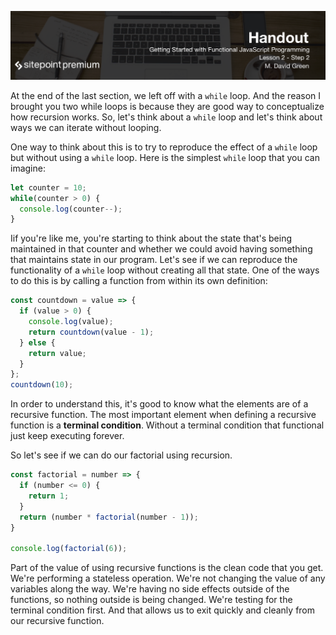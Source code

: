 ![](headings/2.2.png)

At the end of the last section, we left off with a `while` loop. And the reason I brought you two while loops is because they are good way to conceptualize how recursion works. So, let's think about a `while` loop and let's think about ways we can iterate without looping.

One way to think about this is to try to reproduce the effect of a `while` loop but without using a `while` loop. Here is the simplest `while` loop that you can imagine:

```js
let counter = 10;
while(counter > 0) {
  console.log(counter--);
}
```

Iif you're like me, you're starting to think about the state that's being maintained in that counter and whether we could avoid having something that maintains state in our program. Let's see if we can reproduce the functionality of a `while` loop without creating all that state. One of the ways to do this is by calling a function from within its own definition:

```js
const countdown = value => {
  if (value > 0) {
    console.log(value);
    return countdown(value - 1);
  } else {
    return value;
  }
};
countdown(10);
```

In order to understand this, it's good to know what the elements are of a recursive function. The most important element when defining a recursive function is a **terminal condition**. Without a terminal condition that functional just keep executing forever.

So let's see if we can do our factorial using recursion.

```js
const factorial = number => {
  if (number <= 0) {
    return 1;
  }
  return (number * factorial(number - 1));
}

console.log(factorial(6));
```

Part of the value of using recursive functions is the clean code that you get. We're performing a stateless operation. We're not changing the value of any variables along the way. We're having no side effects outside of the functions, so nothing outside is being changed. We're testing for the terminal condition first. And that allows us to exit quickly and cleanly from our recursive function.

